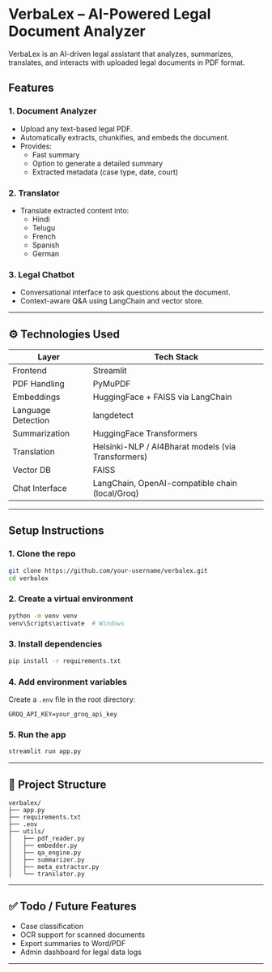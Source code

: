 # VerbaLex – AI-Powered Legal Document Analyzer

VerbaLex is an AI-driven legal assistant that analyzes, summarizes, translates, and interacts with uploaded legal documents in PDF format.

##  Features

### 1. Document Analyzer
- Upload any text-based legal PDF.
- Automatically extracts, chunkifies, and embeds the document.
- Provides:
  - Fast summary
  - Option to generate a detailed summary
  - Extracted metadata (case type, date, court)

### 2. Translator
- Translate extracted content into:
  - Hindi
  - Telugu
  - French
  - Spanish
  - German

### 3. Legal Chatbot
- Conversational interface to ask questions about the document.
- Context-aware Q&A using LangChain and vector store.

---

## ⚙️ Technologies Used

| Layer            | Tech Stack                                       |
|------------------|--------------------------------------------------|
| Frontend         | Streamlit                                        |
| PDF Handling     | PyMuPDF                                           |
| Embeddings       | HuggingFace + FAISS via LangChain                |
| Language Detection | langdetect                                      |
| Summarization    | HuggingFace Transformers                         |
| Translation      | Helsinki-NLP / AI4Bharat models (via Transformers) |
| Vector DB        | FAISS                                             |
| Chat Interface   | LangChain, OpenAI-compatible chain (local/Groq)   |

---

##  Setup Instructions

### 1. Clone the repo
```bash
git clone https://github.com/your-username/verbalex.git
cd verbalex
````

### 2. Create a virtual environment

```bash
python -m venv venv
venv\Scripts\activate  # Windows
```

### 3. Install dependencies

```bash
pip install -r requirements.txt
```

### 4. Add environment variables

Create a `.env` file in the root directory:

```
GROQ_API_KEY=your_groq_api_key
```

### 5. Run the app

```bash
streamlit run app.py
```

---

## 📁 Project Structure

```
verbalex/
├── app.py
├── requirements.txt
├── .env
├── utils/
│   ├── pdf_reader.py
│   ├── embedder.py
│   ├── qa_engine.py
│   ├── summarizer.py
│   ├── meta_extractor.py
│   └── translator.py
```

---

## ✅ Todo / Future Features

* Case classification
* OCR support for scanned documents
* Export summaries to Word/PDF
* Admin dashboard for legal data logs

---
